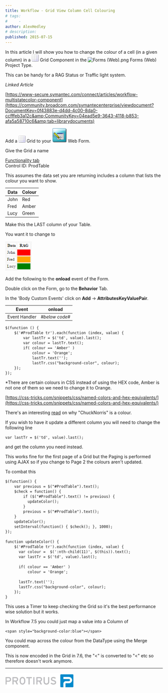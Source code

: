 ```yaml
---
title: Workflow - Grid View Column Cell Colouring
# tags:
#     - 
author: AlexHedley
# description: 
published: 2015-07-15
---
```


In this article I will show you how to change the colour of a cell (in a given column) in a ![Grid](images\Grid.png) Grid Component in the ![Forms (Web).png](images\Forms%2520%2528Web%2529.png) Forms (Web) Project Type.
  
This can be handy for a RAG Status or Traffic light system.

*Linked Article*
  
[https://www-secure.symantec.com/connect/articles/workflow-multistatecolor-component](https://community.broadcom.com/symantecenterprise/viewdocument?DocumentKey=0f43883e-d4dd-4c00-8da0-ccfffeb3a12c&amp;CommunityKey=04ead5e9-3643-4118-b853-afa5a58710c6&amp;tab=librarydocuments)

Add a ![Grid](images\Grid.png) Grid to your ![Form Builder.png](images\FormBuilder.png) Web Form.
  
Give the Grid a name
  
<u>Functionality tab</u>  
Control ID: ProdTable
  
This assumes the data set you are returning includes a column that lists the colour you want to show.

| Data | Colour |
| --- | --- |
| John | Red |
| Fred | Amber |
| Lucy | Green |

Make this the LAST column of your Table.
  
You want it to change to
  
![Table Colour.png](images\TableColour.png)
  
Add the following to the **onload** event of the Form.
  
Double click on the Form, go to the **Behavior** Tab.
  
In the 'Body Custom Events' click on **Add** -&gt; **AttributesKeyValuePair**.

| Event | onload |
| --- | --- |
| Event Handler | *#below code#* |

    $(function () {
        $('#ProdTable tr').each(function (index, value) {
            var lastTr = $('td', value).last();
            var colour = lastTr.text();
            if( colour == 'Amber' )
                colour = 'Orange';
                lastTr.text('');
                lastTr.css("background-color", colour);
        });
    });

\*There are certain colours in CSS instead of using the HEX code, Amber is not one of them so we need to change it to Orange.
  
[https://css-tricks.com/snippets/css/named-colors-and-hex-equivalents/](https://css-tricks.com/snippets/css/named-colors-and-hex-equivalents/)
  
There's an interesting [read](http://stackoverflow.com/questions/8318911/why-does-html-think-chucknorris-is-a-color) on why "ChuckNorris" is a colour.

If you wish to have it update a different column you will need to change the following line

    var lastTr = $('td', value).last();

and get the column you need instead.

This works fine for the first page of a Grid but the Paging is performed using AJAX so if you change to Page 2 the colours aren't updated.
  
To combat this

    $(function() {
        var previous = $("#ProdTable").text();
        $check = function() {
            if ($("#ProdTable").text() != previous) { 
              updateColor();
            }
            previous = $("#ProdTable").text();        
        }
        updateColor();
        setInterval(function() { $check(); }, 1000);
    });
    
    function updateColor() {
        $('#ProdTable tr').each(function (index, value) {
          var colour =  $(':nth-child(11)', $(this)).text();      
          var lastTr = $('td', value).last();   
        
          if( colour == 'Amber' )
              colour = 'Orange';
       
          lastTr.text('');
          lastTr.css("background-color", colour);
        });
    }

This uses a Timer to keep checking the Grid so it's the best performance wise solution but it works.

In Workflow 7.5 you could just map a value into a Column of

    <span style="background-color:blue"></span>

You could map across the colour from the DataType using the Merge component.

This is now encoded in the Grid in 7.6, the "&lt;" is converted to "&lt;" etc so therefore doesn't work anymore.

* * *

[![Protirus](images\Protirus.png)](http://www.protirus.com/)
